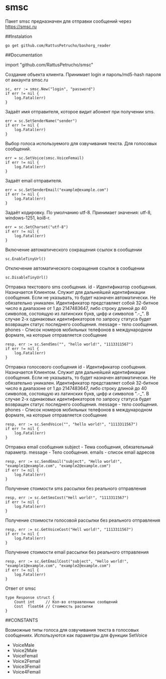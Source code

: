 # smsc
Пакет smsc предназначен для отправки сообщений через https://smsc.ru

##Instalation

```
go get github.com/RattusPetrucho/bashorg_reader
```
##Documentation

import "github.com/RattusPetrucho/smsc"


Создание объекта клиента. Принимает login и пароль/md5-hash пароля от аккаунта smsc.ru
```
sc, err := smsc.New("login", "password")
if err != nil {
    log.Fatal(err)
}
```

Задаёт имя отправителя, которое видит абонент при получении sms.
```
err = sc.SetSenderName("sender")
if err != nil {
    log.Fatal(err)
}
```

Выбор голоса используемого для озвучивания текста. Для голосовых сообщений.
```
err = sc.SetVoice(smsc.VoiceFemail)
if err != nil {
    log.Fatal(err)
}
```

Задаёт email отправителя.
```
err = sc.SetSenderEmail("example@example.com")
if err != nil {
    log.Fatal(err)
}
```

Задаёт кодировку. По умолчанию utf-8. Принимает значения: utf-8, windows-1251, koi8-r.
```
err = sc.SetCharset("utf-8")
if err != nil {
    log.Fatal(err)
}
```

Включение автоматического сокращения ссылок в сообщении
```
sc.EnableTinyUrl()
```

Отключение автоматического сокращения ссылок в сообщении
```
sc.DisableTinyUrl()
```

Отправка текстового sms сообщения. id - Идентификатор сообщения. Назначается Клиентом. Служит для дальнейшей идентификации сообщения. Если не указывать, то будет назначен автоматически. Не обязательно уникален. Идентификатор представляет собой 32-битное число в диапазоне от 1 до 2147483647, либо строку длиной до 40 символов, состоящую из латинских букв, цифр и символов ".-_". В случае 2-х одинаковых идентификаторов по запросу статуса будет возвращен статус последнего сообщения. message - тело сообщения. phones - Cписок номеров мобильных телефонов в международном формате, на которые отправляется сообщение
```
resp, err := sc.SendSms("", "hello world!", "1113311567")
if err != nil {
    log.Fatal(err)
}
```

Отправка голосового сообщения id - Идентификатор сообщения. Назначается Клиентом. Служит для дальнейшей идентификации сообщения. Если не указывать, то будет назначен автоматически. Не обязательно уникален. Идентификатор представляет собой 32-битное число в диапазоне от 1 до 2147483647, либо строку длиной до 40 символов, состоящую из латинских букв, цифр и символов ".-_". В случае 2-х одинаковых идентификаторов по запросу статуса будет возвращен статус последнего сообщения. message - тело сообщения. phones - Cписок номеров мобильных телефонов в международном формате, на которые отправляется сообщение
```
resp, err := sc.SendVoice("", "hello world!", "1113311567")
if err != nil {
    log.Fatal(err)
}
```

Отправка email сообщения subject - Тема сообщения, обязательный параметр. message - Тело сообщения. emails - список email адресов
```
resp, err := sc.SendEmail("subject", "Hello world!", "example1@example.com", "example2@example.com")
if err != nil {
    log.Fatal(err)
}
```

Получение стоимости sms рассылки без реального отправления
```
resp, err := sc.GetSmsCost("Hell world!", "1113311567")
if err != nil {
    log.Fatal(err)
}
```

Получение стоимости голосовой рассылки без реального отправления
```
resp, err := sc.GetVoiceCost("Hell world!", "1113311567")
if err != nil {
    log.Fatal(err)
}
```

Получение стоимости email рассылки без реального отправления
```
resp, err := sc.GetEmailCost("subject", "Hello world!", "example1@example.com", "example2@example.com")
if err != nil {
    log.Fatal(err)
}
```

Ответ от smsc
```
type Response struct {
    Count int     // Кол-во отправленных сообщений
    Cost  float64 // Стоимость рассылки
}
```

##CONSTANTS

Возможные типы голоса для озвучивания текста в голосовых сообщениях.
Используются как параметры для функции SetVoice
* VoiceMale
* Voice2Male
* VoiceFemail
* Voice2Femail
* Voice3Femail
* Voice4Femail